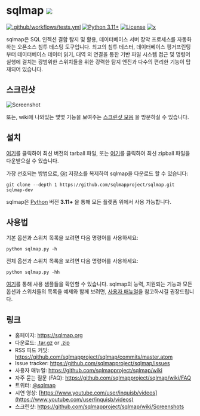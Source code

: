 # sqlmap ![](https://i.imgur.com/fe85aVR.png)

[![.github/workflows/tests.yml](https://github.com/sqlmapproject/sqlmap/actions/workflows/tests.yml/badge.svg)](https://github.com/sqlmapproject/sqlmap/actions/workflows/tests.yml) [![Python 3.11+](https://img.shields.io/badge/python-3.11+-yellow.svg)](https://www.python.org/) [![License](https://img.shields.io/badge/license-GPLv2-red.svg)](https://raw.githubusercontent.com/sqlmapproject/sqlmap/master/LICENSE) [![x](https://img.shields.io/badge/x-@sqlmap-blue.svg)](https://x.com/sqlmap)

sqlmap은 SQL 인젝션 결함 탐지 및 활용, 데이터베이스 서버 장악 프로세스를 자동화 하는 오픈소스 침투 테스팅 도구입니다. 최고의 침투 테스터, 데이터베이스 핑거프린팅 부터 데이터베이스 데이터 읽기, 대역 외 연결을 통한 기반 파일 시스템 접근 및 명령어 실행에 걸치는 광범위한 스위치들을 위한 강력한 탐지 엔진과 다수의 편리한 기능이 탑재되어 있습니다.

스크린샷
----

![Screenshot](https://raw.github.com/wiki/sqlmapproject/sqlmap/images/sqlmap_screenshot.png)

또는, wiki에 나와있는 몇몇 기능을 보여주는 [스크린샷 모음](https://github.com/sqlmapproject/sqlmap/wiki/Screenshots) 을 방문하실 수 있습니다.

설치
----

[여기](https://github.com/sqlmapproject/sqlmap/tarball/master)를 클릭하여 최신 버전의 tarball 파일, 또는 [여기](https://github.com/sqlmapproject/sqlmap/zipball/master)를 클릭하여 최신 zipball 파일을 다운받으실 수 있습니다.

가장 선호되는 방법으로, [Git](https://github.com/sqlmapproject/sqlmap) 저장소를 복제하여 sqlmap을 다운로드 할 수 있습니다:

    git clone --depth 1 https://github.com/sqlmapproject/sqlmap.git sqlmap-dev

sqlmap은 [Python](https://www.python.org/download/) 버전 **3.11+** 을 통해 모든 플랫폼 위에서 사용 가능합니다.

사용법
----

기본 옵션과 스위치 목록을 보려면 다음 명령어를 사용하세요:

    python sqlmap.py -h

전체 옵션과 스위치 목록을 보려면 다음 명령어를 사용하세요:

    python sqlmap.py -hh

[여기](https://asciinema.org/a/46601)를 통해 사용 샘플들을 확인할 수 있습니다.
sqlmap의 능력, 지원되는 기능과 모든 옵션과 스위치들의 목록을 예제와 함께 보려면, [사용자 매뉴얼](https://github.com/sqlmapproject/sqlmap/wiki/Usage)을 참고하시길 권장드립니다.

링크
----

* 홈페이지: https://sqlmap.org
* 다운로드: [.tar.gz](https://github.com/sqlmapproject/sqlmap/tarball/master) or [.zip](https://github.com/sqlmapproject/sqlmap/zipball/master)
* RSS 피드 커밋: https://github.com/sqlmapproject/sqlmap/commits/master.atom
* Issue tracker: https://github.com/sqlmapproject/sqlmap/issues
* 사용자 매뉴얼: https://github.com/sqlmapproject/sqlmap/wiki
* 자주 묻는 질문 (FAQ): https://github.com/sqlmapproject/sqlmap/wiki/FAQ
* 트위터: [@sqlmap](https://x.com/sqlmap)
* 시연 영상: [https://www.youtube.com/user/inquisb/videos](https://www.youtube.com/user/inquisb/videos)
* 스크린샷: https://github.com/sqlmapproject/sqlmap/wiki/Screenshots
